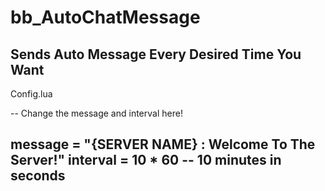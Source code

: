 # bb_AutoChatMessage
Sends Auto Message Every Desired Time You Want
-------------------------------------
Config.lua

-- Change the message and interval here!

message = "{SERVER NAME} : Welcome To The Server!"
interval = 10 * 60 -- 10 minutes in seconds
-----------------------------------
